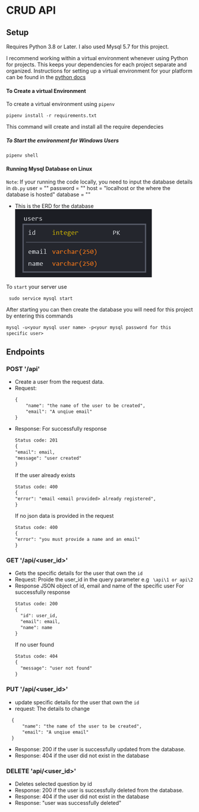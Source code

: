 # CRUD API

## Setup

Requires Python 3.8 or Later. I also used Mysql 5.7 for this project.

I recommend working within a virtual environment whenever using Python for projects. This keeps your dependencies for each project separate and organized. Instructions for setting up a virtual environment for your platform can be found in the [python docs](https://packaging.python.org/guides/installing-using-pip-and-virtual-environments/)

#### To Create a virtual Environment

To create a virtual environment using `pipenv`

```
pipenv install -r requirements.txt
```

This command will create and install all the require dependecies

##### To Start the environment for Windows Users

```
pipenv shell
```

#### Running Mysql Database on Linux

`Note`: If your running the code locally, you need to input the database details in `db.py`
user = "<the database user>"
password = "<the specific users password>"
host = "localhost or the where the database is hosted"
database = "<the database name>"

- This is the ERD for the database
  ![ERD](./erd.png)

To `start` your server use

```
 sudo service mysql start
```

After starting you can then create the database you will need for this project by entering this commands

```
mysql -u<your mysql user name> -p<your mysql password for this specific user>
```

## Endpoints

### POST '/api'

- Create a user from the request data.
- Request:
  ```
  {
      "name": "the name of the user to be created",
      "email": "A unqiue email"
  }
  ```
- Response:
  For successfully response
  ```
  Status code: 201
  {
  "email": email,
  "message": "user created"
  }
  ```
  If the user already exists
  ```
  Status code: 400
  {
  "error": "email <email provided> already registered",
  }
  ```
  If no json data is provided in the request
  ```
  Status code: 400
  {
  "error": "you must provide a name and an email"
  }
  ```

### GET '/api/<user_id>'

- Gets the specific details for the user that own the `id`
- Request: Proide the user_id in the query parameter e.g
  ` \api\1 or api\2`
- Response JSON object of id, email and name of the specific user
  For successfully response
  ```
  Status code: 200
  {
    "id": user_id,
    "email": email,
    "name": name
  }
  ```
  If no user found
  ```
  Status code: 404
  {
    "message": "user not found"
  }
  ```

### PUT '/api/<user_id>'

- update specific details for the user that own the `id`
- request: The details to change

```
  {
      "name": "the name of the user to be created",
      "email": "A unqiue email"
  }
```

- Response: 200 if the user is successfully updated from the database.
- Response: 404 if the user did not exist in the database

### DELETE 'api/<user_id>'

- Deletes selected question by id
- Response: 200 if the user is successfully deleted from the database.
- Response: 404 if the user did not exist in the database
- Response: "user was successfully deleted"
